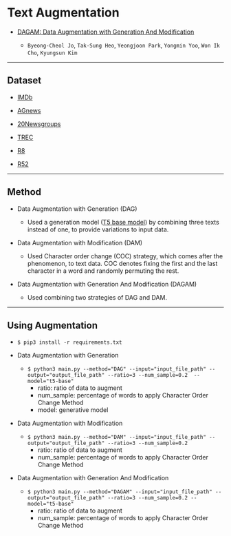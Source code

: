 # Text Augmentation 

  * [DAGAM: Data Augmentation with Generation And Modification](https://arxiv.org/abs/2204.02633)
  
    * `Byeong-Cheol Jo`, `Tak-Sung Heo`, `Yeongjoon Park`, `Yongmin Yoo`, `Won Ik Cho`, `Kyungsun Kim`

---------------------------------------------

## Dataset

  * [IMDb](https://ai.stanford.edu/~amaas/data/sentiment/)

  * [AGnews](http://groups.di.unipi.it/~gulli/AG_corpus_of_news_articles.html)

  * [20Newsgroups](http://qwone.com/~jason/20Newsgroups/)

  * [TREC](https://emilhvitfeldt.github.io/textdata/reference/dataset_trec.html)

  * [R8](http://www.daviddlewis.com/resources/testcollections/reuters21578/)

  * [R52](http://www.daviddlewis.com/resources/testcollections/reuters21578/)

---------------------------------------------

## Method

  * Data Augmentation with Generation (DAG)
    
    * Used a generation model ([T5 base model](https://huggingface.co/t5-base)) by combining three texts instead of one, to provide variations to input data.

  * Data Augmentation with Modification (DAM)

    * Used Character order change (COC) strategy, which comes after the phenomenon, to text data. COC denotes fixing the first and the last character in a word and randomly permuting the rest.

  * Data Augmentation with Generation And Modification (DAGAM)

    * Used combining two strategies of DAG and DAM.
    
 -------------------------------------------
 
 ## Using Augmentation
  * `$ pip3 install -r requirements.txt`
 
  * Data Augmentation with Generation
  
    * `$ python3 main.py --method="DAG" --input="input_file_path" --output="output_file_path" --ratio=3 --num_sample=0.2  --model="t5-base"`
      * ratio: ratio of data to augment
      * num_sample: percentage of words to apply Character Order Change Method
      * model: generative model
      
      
  * Data Augmentation with Modification
  
    * `$ python3 main.py --method="DAM" --input="input_file_path" --output="output_file_path" --ratio=3 --num_sample=0.2`
      * ratio: ratio of data to augment
      * num_sample: percentage of words to apply Character Order Change Method
  

   
  * Data Augmentation with Generation And Modification
  
    * `$ python3 main.py --method="DAGAM" --input="input_file_path" --output="output_file_path" --ratio=3 --num_sample=0.2 --model="t5-base"`
      * ratio: ratio of data to augment
      * num_sample: percentage of words to apply Character Order Change Method
